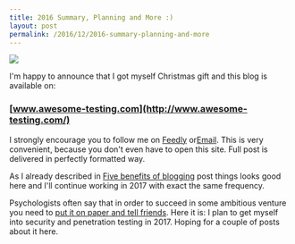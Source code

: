 ```yaml
---
title: 2016 Summary, Planning and More :)
layout: post
permalink: /2016/12/2016-summary-planning-and-more
---
```


![](/images/blog/Happy-New-Year-2017-2.jpg)

I'm happy to announce that I got myself Christmas gift and this blog is available on:

### [www.awesome-testing.com](http://www.awesome-testing.com/)

I strongly encourage you to follow me
on [Feedly](http://cloud.feedly.com/#subscription%2Ffeed%2Fhttp%3A%2F%2Fawesome-testing.blogspot.com%2Ffeeds%2Fposts%2Fdefault)
or[Email](https://feedburner.google.com/fb/a/mailverify?uri=blogspot/jBlBXc). This is very convenient, because you don't
even have to open this site. Full post is delivered in perfectly formatted way.

As I already described
in [Five benefits of blogging](http://www.awesome-testing.com/2016/09/anniversary-post-five-benefits-of.html) post
things looks good here and I'll continue working in 2017 with exact the same frequency.

Psychologists often say that in order to succeed in some ambitious venture you need
to [put it on paper and tell friends](http://www.mayoclinic.org/healthy-lifestyle/quit-smoking/in-depth/quit-smoking/art-20045452).
Here it is: I plan to get myself into security and penetration testing in 2017. Hoping for a couple of posts about it
here.
